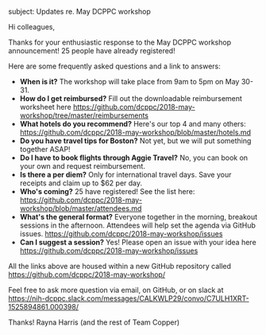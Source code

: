 subject: Updates re. May DCPPC workshop

Hi colleagues,

Thanks for your enthusiastic response to the May DCPPC workshop announcement! 25 people have already registered!  

Here are some frequently asked questions and a link to answers:

- **When is it?** The workshop will take place from 9am to 5pm on May 30-31. 
- **How do I get reimbursed?** Fill out the downloadable reimbursement worksheet here https://github.com/dcppc/2018-may-workshop/tree/master/reimbursements
- **What hotels do you recommend?** Here's our top 4 and many others: https://github.com/dcppc/2018-may-workshop/blob/master/hotels.md 
- **Do you have travel tips for Boston?** Not yet, but we will put something together ASAP!
- **Do I have to book flights through Aggie Travel?** No, you can book on your own and request reimbursement. 
- **Is there a per diem?** Only for international travel days. Save your receipts and claim up to $62 per day.
- **Who's coming?** 25 have registered! See the list here: https://github.com/dcppc/2018-may-workshop/blob/master/attendees.md
- **What's the general format?** Everyone together in the morning, breakout sessions in the afternoon. Attendees will help set the agenda via GitHub issues. https://github.com/dcppc/2018-may-workshop/issues
- **Can I suggest a session?** Yes! Please open an issue with your idea here https://github.com/dcppc/2018-may-workshop/issues

All the links above are housed within a new GitHub repository called https://github.com/dcppc/2018-may-workshop/

Feel free to ask more question via email, on GitHub, or on slack at https://nih-dcppc.slack.com/messages/CALKWLP29/convo/C7ULH1XRT-1525894861.000398/

Thanks!
Rayna Harris (and the rest of Team Copper)
